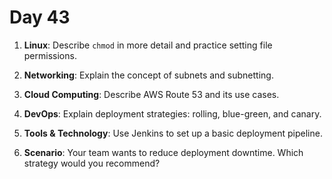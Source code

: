 # Day 43


1. **Linux**: Describe `chmod` in more detail and practice setting file permissions.

2. **Networking**: Explain the concept of subnets and subnetting.

3. **Cloud Computing**: Describe AWS Route 53 and its use cases.

4. **DevOps**: Explain deployment strategies: rolling, blue-green, and canary.

5. **Tools & Technology**: Use Jenkins to set up a basic deployment pipeline.

6. **Scenario**: Your team wants to reduce deployment downtime. Which strategy would you recommend?


